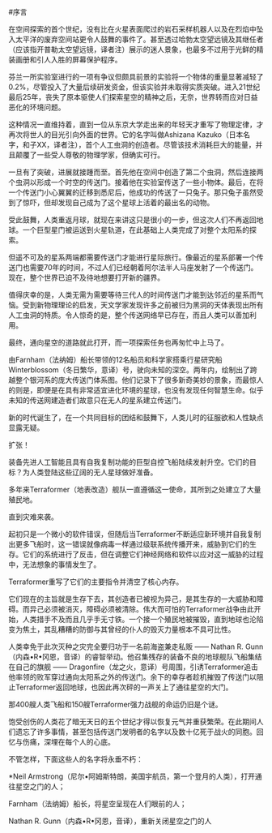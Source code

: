 #序言  

在空间探索的首个世纪，没有比在火星表面爬过的岩石采样机器人以及在烈焰中坠入太平洋的废弃空间站更令人鼓舞的事件了。甚至透过哈勃太空望远镜及其继任者（应该指开普勒太空望远镜，译者注）展示的迷人景象，也最多不过用于光鲜的精装画册和引人入胜的屏幕保护程序。

芬兰一所实验室进行的一项有争议但颇具前景的实验将一个物体的重量显著减轻了0.2%，尽管投入了大量后续研发资金，但该实验并未取得实质突破。进入21世纪最后25年，丧失了原本驱使人们探索星空的精神之后，无奈，世界转而应对日益恶化的环境问题。

这种情况一直维持着，直到一位从东京大学走出来的年轻天才重写了物理定律，才再次将世人的目光引向外面的世界。它的名字叫做Ashizana Kazuko（日本名字，和子XX，译者注），首个人工虫洞的创造者。尽管该技术消耗巨大的能量，并且颠覆了一些受人尊敬的物理学家，但确实可行。

一旦有了突破，进展就接踵而至。首先他在空间中创造了第二个虫洞，然后连接两个虫洞以形成一个时空的传送门。接着他在实验室传送了一些小物体。最后，在将一个传送门小心翼翼的迁移到悉尼后，他成功的传送了一只兔子。那只兔子虽然受到了惊吓，但却发现自己成为了这个星球上活着的最出名的动物。

受此鼓舞，人类重返月球，就现在来讲这只是很小的一步，但这次人们不再返回地球。一个巨型星门被运送到火星轨道，在此基础上人类完成了对整个太阳系的探索。

但遥不可及的星系两端都需要传送门才能进行星际旅行。像最近的星系部署一个传送门也需要70年的时间，不过人们已经朝着阿尔法半人马座发射了一个传送门。现在，整个世界已迫不及待地想要打开新的疆界。

值得庆幸的是，人类无需为需要等待三代人的时间传送门才能到达邻近的星系而气恼。受到新物理理论的启发，天文学家发现许多之前被归为黑洞的天体表现出所有人工虫洞的特质。令人惊奇的是，整个传送网络早已存在，而且人类可以善加利用。

最终，通向星空的道路就此打开，而一项探索任务也再匆忙中上马了。

由Farnham（法纳姆）船长带领的12名船员和科学家搭乘行星研究船Winterblossom（冬日繁华，意译）号，驶向未知的深空。两年内，绘制出了跨越整个银河系的庞大传送门体系图。他们记录下了很多新奇美妙的景象，而最惊人的则是，即便是在具有非常适宜进化环境的星球，也没有发现任何智慧生命。似乎未知的传送网建造者们故意只在无人的星系建立传送门。

新的时代诞生了，在一个共同目标的团结和鼓舞下，人类儿时的征服欲和人性缺点显露无疑。

扩张！

装备先进人工智能且具有自我复制功能的巨型自控飞船陆续发射升空。它们的目标？为人类登陆这些辽阔的无人星球做好准备。

多年来Terraformer（地表改造）舰队一直遵循这一使命，其所到之处建立了大量殖民地。

直到灾难来袭。

起初只是一个微小的软件错误，但随后当Terraformer不断适应新环境并自我复制出更多飞船时，这一错误就像病毒一样通过级联系统传播开来，威胁到它们的生存。它们的系统进行了反击，但在调整它们神经网络和软件以应对这一威胁的过程中，无法想象的事情发生了。

Terraformer重写了它们的主要指令并清空了核心内存。

它们现在的主旨就是生存下去，其创造者已被视为异己，是其生存的一大威胁和障碍。而异己必须被消灭，障碍必须被清除。伟大而可怕的Terraformer战争由此开始，人类措手不及而且几乎手无寸铁。一个接一个殖民地被摧毁，直到地球也沦陷变为焦土，其乱糟糟的防御与其曾经的仆人的毁灭力量根本不具可比性。

人类幸免于此次灭种之灾完全要归功于一名前海盗兼走私贩 —— Nathan R. Gunn（内森•R•冈恩，音译）的睿智举动。他召集残存的装备不良的地球舰队飞船集结在自己的旗舰 —— Dragonfire（龙之火，意译）号周围，引诱Terraformer追击他率领的败军穿过通向太阳系之外的传送门。余下的幸存者趁机摧毁了传送门以阻止Terraformer返回地球，也因此再次砰的一声关上了通往星空的大门。

那400艘人类飞船和150艘Terraformer强力战舰的命运仍旧是个谜。

饱受创伤的人类花了暗无天日的五个世纪才得以恢复元气并重获繁荣。在此期间人们遗忘了许多事情，甚至包括传送门发明者的名字以及数十亿死于战火的同胞。回忆与伤痛，深埋在每个人的心底。

不管怎样，下面这些人的名字将永垂不朽：

*Neil Armstrong（尼尔•阿姆斯特朗，美国宇航员，第一个登月的人类），打开通往星空之门的人；

Farnham（法纳姆）船长，将星空呈现在人们眼前的人；

Nathan R. Gunn（内森•R•冈恩，音译），重新关闭星空之门的人
